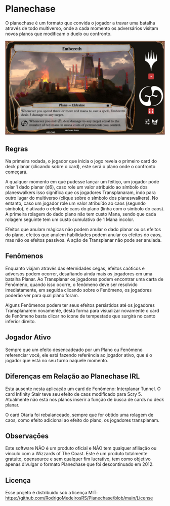 # Planechase 
O planechase é um formato que convida o jogador a travar uma batalha através de todo multiverso, onde a cada momento os adversários visitam novos planos que modificam o duelo ou confronto.

![alt text](https://github.com/RodrigoMedeirosRS/Planechase/raw/main/DOC/Screenshot_1.png?raw=true)

## Regras ##
Na primeira rodada, o jogador que inicia o jogo revela o primeiro card do deck planar (clicando sobre o card), este será o plano onde o confronto começará.

A qualquer momento em que pudesse lançar um feitiço, um jogador pode rolar 1 dado planar (d6), caso role um valor atribuído ao símbolo dos planeswalkers isso significa que os jogadores Transplanaram, indo para outro lugar do multiverso (clique sobre o símbolo dos planeswalkers). No entanto, caso um jogador role um valor atribuído ao caos (segundo símbolo), é ativado o efeito de caos do plano (linha com o símbolo do caos). A primeira rolagem do dado plano não tem custo Mana, sendo que cada rolagem seguinte tem um custo cumulativo de 1 Mana incolor.

Efeitos que anulam mágicas não podem anular o dado planar ou os efeitos do plano, efeitos que anulem habilidades podem anular os efeitos do caos, mas não os efeitos passivos. A ação de Transplanar não pode ser anulada.

## Fenômenos ##
Enquanto viajam através das eternidades cegas, efeitos caóticos e adversos podem ocorrer, desafiando ainda mais os jogadores em uma batalha Planar. Ao Transplanar os jogadores podem encontrar uma carta de Fenômeno, quando isso ocorre, o fenômeno deve ser resolvido imediatamente, em seguida clicando sobre o Fenômeno, os jogadores poderão ver para qual plano foram.

Alguns Fenômenos podem ter seus efeitos persistidos até os jogadores Transplanarem novamente, desta forma para visualizar novamente o card de Fenômeno basta clicar no ícone de tempestade que surgirá no canto inferior direito.

## Jogador Ativo ##
Sempre que um efeito desencadeado por um Plano ou Fenômeno referenciar você, ele está fazendo referência ao jogador ativo, que é o jogador que está no seu turno naquele momento.

## Diferenças em Relação ao Planechase IRL ##
Esta ausente nesta aplicação um card de Fenômeno: Interplanar Tunnel. O card Infinity Stair teve seu efeito de caos modificado para Scry 5. Atualmente não está nos planos inserir a função de busca de cards no deck planar.

O card Otaria foi rebalanceado, sempre que for obtido uma rolagem de caos, como efeito adicional ao efeito do plano, os jogadores transplanam.

## Observações ##
Este software NÃO é um produto oficial e NÃO tem qualquer afiliação ou vínculo com a Wizzards of The Coast.
Este é um produto totalmente gratuito, opensource e sem qualquer fim lucrativo, tem como objetivo apenas divulgar o formato Planechase que foi descontinuado em 2012.

## Licença ##
Esse projeto é distribuído sob a licença MIT: https://github.com/RodrigoMedeirosRS/Planechase/blob/main/License


